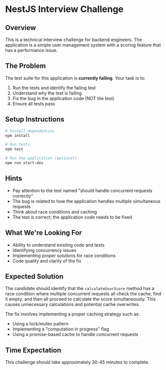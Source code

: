 # NestJS Interview Challenge

## Overview
This is a technical interview challenge for backend engineers. The application is a simple user management system with a scoring feature that has a performance issue.

## The Problem
The test suite for this application is **currently failing**. Your task is to:
1. Run the tests and identify the failing test
2. Understand why the test is failing
3. Fix the bug in the application code (NOT the test)
4. Ensure all tests pass

## Setup Instructions
```bash
# Install dependencies
npm install

# Run tests
npm test

# Run the application (optional)
npm run start:dev
```

## Hints
- Pay attention to the test named "should handle concurrent requests correctly"
- The bug is related to how the application handles multiple simultaneous requests
- Think about race conditions and caching
- The test is correct; the application code needs to be fixed

## What We're Looking For
- Ability to understand existing code and tests
- Identifying concurrency issues
- Implementing proper solutions for race conditions
- Code quality and clarity of the fix

## Expected Solution
The candidate should identify that the `calculateUserScore` method has a race condition where multiple concurrent requests all check the cache, find it empty, and then all proceed to calculate the score simultaneously. This causes unnecessary calculations and potential cache overwrites.

The fix involves implementing a proper caching strategy such as:
- Using a lock/mutex pattern
- Implementing a "computation in progress" flag
- Using a promise-based cache to handle concurrent requests

## Time Expectation
This challenge should take approximately 30-45 minutes to complete.
